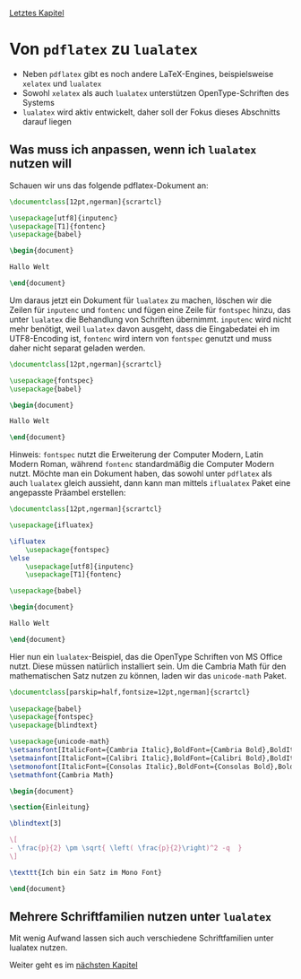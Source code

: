 [Letztes Kapitel](Kapitel13.md)

# Von ``pdflatex`` zu ``lualatex``

* Neben ``pdflatex`` gibt es noch andere LaTeX-Engines, beispielsweise ``xelatex`` und ``lualatex``
* Sowohl ``xelatex`` als auch ``lualatex`` unterstützen OpenType-Schriften des Systems
* ``lualatex`` wird aktiv entwickelt, daher soll der Fokus dieses Abschnitts darauf liegen

## Was muss ich anpassen, wenn ich ``lualatex`` nutzen will

Schauen wir uns das folgende pdflatex-Dokument an:

```latex
\documentclass[12pt,ngerman]{scrartcl}

\usepackage[utf8]{inputenc}
\usepackage[T1]{fontenc}
\usepackage{babel}

\begin{document}

Hallo Welt

\end{document}
```

Um daraus jetzt ein Dokument für ``lualatex`` zu machen, löschen wir die Zeilen für ``inputenc``  und ``fontenc`` und fügen eine Zeile für ``fontspec`` hinzu, das unter ``lualatex`` die Behandlung von Schriften übernimmt. ``inputenc`` wird nicht mehr benötigt, weil ``lualatex`` davon ausgeht, dass die Eingabedatei eh im UTF8-Encoding ist, ``fontenc`` wird intern von ``fontspec`` genutzt und muss daher nicht separat geladen werden. 

```latex
\documentclass[12pt,ngerman]{scrartcl}

\usepackage{fontspec}
\usepackage{babel}

\begin{document}

Hallo Welt

\end{document}
```

Hinweis: ``fontspec`` nutzt die Erweiterung der Computer Modern, Latin Modern Roman, während ``fontenc`` standardmäßig die Computer Modern nutzt. Möchte man ein Dokument haben, das sowohl unter ``pdflatex`` als auch ``lualatex`` gleich aussieht, dann kann man mittels ``iflualatex`` Paket eine angepasste Präambel erstellen:


```latex
\documentclass[12pt,ngerman]{scrartcl}

\usepackage{ifluatex}

\ifluatex 
    \usepackage{fontspec}
\else
    \usepackage[utf8]{inputenc}
    \usepackage[T1]{fontenc}

\usepackage{babel}

\begin{document}

Hallo Welt

\end{document}
```


Hier nun ein ``lualatex``-Beispiel, das die OpenType Schriften von MS Office nutzt. Diese müssen natürlich installiert sein. Um die Cambria Math für den mathematischen Satz nutzen zu können, laden wir das ``unicode-math`` Paket.

```latex
\documentclass[parskip=half,fontsize=12pt,ngerman]{scrartcl}
 
\usepackage{babel}
\usepackage{fontspec}
\usepackage{blindtext}

\usepackage{unicode-math}
\setsansfont[ItalicFont={Cambria Italic},BoldFont={Cambria Bold},BoldItalicFont={Cambria Bold Italic}]{Cambria}
\setmainfont[ItalicFont={Calibri Italic},BoldFont={Calibri Bold},BoldItalicFont={Calibri Bold Italic}]{Calibri}
\setmonofont[ItalicFont={Consolas Italic},BoldFont={Consolas Bold},BoldItalicFont={Consolas Bold Italic}]{Consolas}
\setmathfont{Cambria Math}

\begin{document}

\section{Einleitung}

\blindtext[3]

\[
- \frac{p}{2} \pm \sqrt{ \left( \frac{p}{2}\right)^2 -q  }
\]

\texttt{Ich bin ein Satz im Mono Font}

\end{document}
```

## Mehrere Schriftfamilien nutzen unter ``lualatex``

Mit wenig Aufwand lassen sich auch verschiedene Schriftfamilien unter lualatex nutzen.

Weiter geht es im [nächsten Kapitel](Kapitel5.md)
